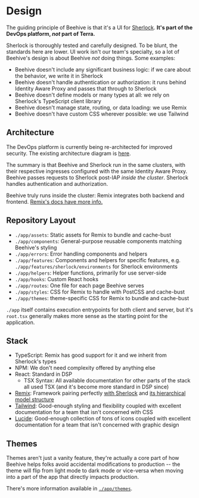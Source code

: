 # Design

The guiding principle of Beehive is that it's a UI for [Sherlock](https://github.com/broadinstitute/sherlock). **It's part of the DevOps platform, _not_ part of Terra.**

Sherlock is thoroughly tested and carefully designed. To be blunt, the standards here are lower. UI work isn't our team's specialty, so a lot of Beehive's design is about Beehive _not_ doing things. Some examples:

-   Beehive doesn't include any significant business logic: if we care about the behavior, we write it in Sherlock
-   Beehive doesn't handle authentication or authorization: it runs behind Identity Aware Proxy and passes that through to Sherlock
-   Beehive doesn't define models or many types at all: we rely on Sherlock's TypeScript client library
-   Beehive doesn't manage state, routing, or data loading: we use Remix
-   Beehive doesn't have custom CSS wherever possible: we use Tailwind

## Architecture

The DevOps platform is currently being re-architected for improved security. The existing architecture diagram is [here](https://lucid.app/lucidchart/0b274518-4e5a-449e-b3bc-19714096d5a4/edit?viewport_loc=-2982%2C57%2C5242%2C2868%2C0_0&invitationId=inv_e6f26c4c-902a-4335-b9b8-cc8d4363e66f).

The summary is that Beehive and Sherlock run in the same clusters, with their respective ingresses configured with the same Identity Aware Proxy. Beehive passes requests to Sherlock post-IAP _inside the cluster_. Sherlock handles authentication and authorization.

Beehive truly runs inside the cluster: Remix integrates both backend and frontend. [Remix's docs have more info.](https://remix.run/docs/en/main/discussion/introduction)

## Repository Layout

-   `./app/assets`: Static assets for Remix to bundle and cache-bust
-   `./app/components`: General-purpose reusable components matching Beehive's styling
-   `./app/errors`: Error handling components and helpers
-   `./app/features`: Components and helpers for specific features, e.g. `./app/features/sherlock/environments` for Sherlock environments
-   `./app/helpers`: Helper functions, primarily for use server-side
-   `./app/hooks`: Custom React hooks
-   `./app/routes`: One file for each page Beehive serves
-   `./app/styles`: CSS for Remix to handle with PostCSS and cache-bust
-   `./app/themes`: theme-specific CSS for Remix to bundle and cache-bust

`./app` itself contains execution entrypoints for both client and server, but it's `root.tsx` generally makes more sense as the starting point for the application.

## Stack

-   TypeScript: Remix has good support for it and we inherit from Sherlock's types
-   NPM: We don't need complexity offered by anything else
-   React: Standard in DSP
    -   TSX Syntax: All available documentation for other parts of the stack all used TSX (and it's become more standard in DSP since)
-   [Remix](https://remix.run/): Framework pairing perfectly [with Sherlock](https://remix.run/docs/en/main/guides/bff) and [its hierarchical model structure](https://remix.run/docs/en/main/start/tutorial#nested-routes-and-outlets)
-   [Tailwind](https://tailwindcss.com/): Good-enough styling and flexibility coupled with excellent documentation for a team that isn't concerned with CSS
-   [Lucide](https://lucide.dev/): Good-enough collection of tons of icons coupled with excellent documentation for a team that isn't concerned with graphic design

## Themes

Themes aren't just a vanity feature, they're actually a core part of how Beehive helps folks avoid accidental modifications to production -- the theme will flip from light mode to dark mode or vice-versa when moving into a part of the app that directly impacts production.

There's more information available in [`./app/themes`](./app/themes/README.md).
